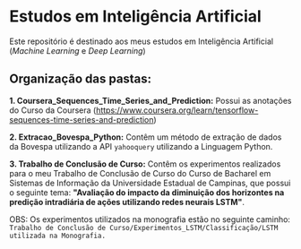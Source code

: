 # Estudos em Inteligência Artificial
Este repositório é destinado aos meus estudos em Inteligência Artificial (*Machine Learning* e *Deep Learning*)

## Organização das pastas: 
**1. Coursera_Sequences_Time_Series_and_Prediction:** Possui as anotações do Curso da Coursera (https://www.coursera.org/learn/tensorflow-sequences-time-series-and-prediction)

**2. Extracao_Bovespa_Python:** Contêm um método de extração de dados da Bovespa utilizando a API ```yahooquery``` utilizando a Linguagem Python.

**3. Trabalho de Conclusão de Curso:** Contêm os experimentos realizados para o meu Trabalho de Conclusão de Curso do Curso de Bacharel em Sistemas de Informação da Universidade Estadual de Campinas, que possui o seguinte tema: **"Avaliação do impacto da diminuição dos horizontes na predição intradiária de ações utilizando redes neurais LSTM"**.

OBS: Os experimentos utilizados na monografia estão no seguinte caminho: ```Trabalho de Conclusão de Curso/Experimentos_LSTM/Classificação/LSTM utilizada na Monografia.```

